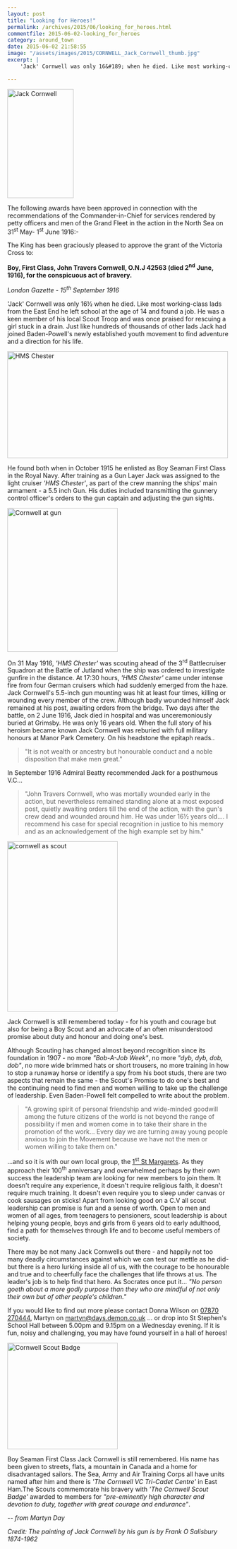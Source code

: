 ```yaml
---
layout: post
title: "Looking for Heroes!"
permalink: /archives/2015/06/looking_for_heroes.html
commentfile: 2015-06-02-looking_for_heroes
category: around_town
date: 2015-06-02 21:58:55
image: "/assets/images/2015/CORNWELL_Jack_Cornwell_thumb.jpg"
excerpt: |
    'Jack' Cornwell was only 16&#189; when he died. Like most working-class lads from the East End he left school at the age of 14 and found a job. He was a keen member of his local Scout Troop and was once praised for rescuing a girl stuck in a drain. Just like hundreds of thousands of other lads Jack had joined Baden-Powell's newly established youth movement to find adventure and a direction for his life.

---
```


<div markdown="1" class="letter">
<a href="/assets/images/2015/CORNWELL_Jack_Cornwell.jpg" title="See larger version of - Jack Cornwell"><img src="/assets/images/2015/CORNWELL_Jack_Cornwell_thumb.jpg" width="150" height="247" alt="Jack Cornwell" class="photo right" /></a>

The following awards have been approved in connection with the recommendations of the Commander-in-Chief for services rendered by petty officers and men of the Grand Fleet in the action in the North Sea on 31<sup>st</sup> May- 1<sup>st</sup> June 1916:-

The King has been graciously pleased to approve the grant of the Victoria Cross to:

**Boy, First Class, John Travers Cornwell, O.N.J 42563 (died 2<sup>nd</sup> June, 1916), for the conspicuous act of bravery.**

<cite>London Gazette - 15<sup>th</sup> September 1916</cite>

</div>
'Jack' Cornwell was only 16½ when he died. Like most working-class lads from the East End he left school at the age of 14 and found a job. He was a keen member of his local Scout Troop and was once praised for rescuing a girl stuck in a drain. Just like hundreds of thousands of other lads Jack had joined Baden-Powell's newly established youth movement to find adventure and a direction for his life.

<a href="/assets/images/2015/CORNWELL_HMS_Chester.jpg" title="See larger version of - HMS Chester"><img src="/assets/images/2015/CORNWELL_HMS_Chester_thumb.jpg" width="500" height="242" alt="HMS Chester" class="photo center" /></a>

He found both when in October 1915 he enlisted as Boy Seaman First Class in the Royal Navy. After training as a Gun Layer Jack was assigned to the light cruiser <em>'HMS Chester'</em>, as part of the crew manning the ships' main armament - a 5.5 inch Gun. His duties included transmitting the gunnery control officer's orders to the gun captain and adjusting the gun sights.

<a href="/assets/images/2015/CORNWELL_Cornwell_at_gun.jpg" title="See larger version of - Cornwell at gun"><img src="/assets/images/2015/CORNWELL_Cornwell_at_gun_thumb.jpg" width="250" height="326" alt="Cornwell at gun" class="photo right" /></a>

On 31 May 1916, <em>'HMS Chester'</em> was scouting ahead of the 3<sup>rd</sup> Battlecruiser Squadron at the Battle of Jutland when the ship was ordered to investigate gunfire in the distance. At 17:30 hours, <em>'HMS Chester'</em> came under intense fire from four German cruisers which had suddenly emerged from the haze. Jack Cornwell's 5.5-inch gun mounting was hit at least four times, killing or wounding every member of the crew. Although badly wounded himself Jack remained at his post, awaiting orders from the bridge. Two days after the battle, on 2 June 1916, Jack died in hospital and was unceremoniously buried at Grimsby. He was only 16 years old. When the full story of his heroism became known Jack Cornwell was reburied with full military honours at Manor Park Cemetery. On his headstone the epitaph reads..

> "It is not wealth or ancestry but honourable conduct and a noble disposition that make men great."

In September 1916 Admiral Beatty recommended Jack for a posthumous V.C...

> "John Travers Cornwell, who was mortally wounded early in the action, but nevertheless remained standing alone at a most exposed post, quietly awaiting orders till the end of the action, with the gun's crew dead and wounded around him. He was under 16½ years old.... I recommend his case for special recognition in justice to his memory and as an acknowledgement of the high example set by him."

<a href="/assets/images/2015/CORNWELL_cornwell_as_scout.jpg" title="See larger version of - cornwell as scout"><img src="/assets/images/2015/CORNWELL_cornwell_as_scout_thumb.jpg" width="250" height="386" alt="cornwell as scout" class="photo right" /></a>

Jack Cornwell is still remembered today - for his youth and courage but also for being a Boy Scout and an advocate of an often misunderstood promise about duty and honour and doing one's best.

Although Scouting has changed almost beyond recognition since its foundation in 1907 - no more <em>"Bob-A-Job Week"</em>, no more <em>"dyb, dyb, dob, dob"</em>, no more wide brimmed hats or short trousers, no more training in how to stop a runaway horse or identify a spy from his boot studs, there are two aspects that remain the same - the Scout's Promise to do one's best and the continuing need to find men and women willing to take up the challenge of leadership. Even Baden-Powell felt compelled to write about the problem.

> "A growing spirit of personal friendship and wide-minded goodwill among the future citizens of the world is not beyond the range of possibility if men and women come in to take their share in the promotion of the work... Every day we are turning away young people anxious to join the Movement because we have not the men or women willing to take them on."

...and so it is with our own local group, the [1<sup>st</sup> St Margarets](/directory/childrens/200507270904). As they approach their 100<sup>th</sup> anniversary and overwhelmed perhaps by their own success the leadership team are looking for new members to join them. It doesn't require any experience, it doesn't require religious faith, it doesn't require much training. It doesn't even require you to sleep under canvas or cook sausages on sticks! Apart from looking good on a C.V all scout leadership can promise is fun and a sense of worth. Open to men and women of all ages, from teenagers to pensioners, scout leadership is about helping young people, boys and girls from 6 years old to early adulthood, find a path for themselves through life and to become useful members of society.

There may be not many Jack Cornwells out there - and happily not too many deadly circumstances against which we can test our mettle as he did- but there is a hero lurking inside all of us, with the courage to be honourable and true and to cheerfully face the challenges that life throws at us. The leader's job is to help find that hero. As Socrates once put it... <em>"No person goeth about a more godly purpose than they who are mindful of not only their own but of other people's children."</em>

If you would like to find out more please contact Donna Wilson on <a href="tel:+447870 270444">07870 270444</a>, Martyn on <martyn@days.demon.co.uk> ... or drop into St Stephen's School Hall between 5.00pm and 9.15pm on a Wednesday evening. If it is fun, noisy and challenging, you may have found yourself in a hall of heroes!

<div markdown="1" class="box">
<a href="/assets/images/2015/CORNWELL_Cornwell_Scout_Badge.jpg" title="See larger version of - Cornwell Scout Badge"><img src="/assets/images/2015/CORNWELL_Cornwell_Scout_Badge_thumb.jpg" width="250" height="241" alt="Cornwell Scout Badge" class="photo left" /></a>

Boy Seaman First Class Jack Cornwell is still remembered. His name has been given to streets, flats, a mountain in Canada and a home for disadvantaged sailors. The Sea, Army and Air Training Corps all have units named after him and there is <em>'The Cornwell VC Tri-Cadet Centre'</em> in East Ham.The Scouts commemorate his bravery with <em>'The Cornwell Scout Badge'</em> awarded to members for <em>"pre-eminently high character and devotion to duty, together with great courage and endurance"</em>.

</div>
<cite>-- from Martyn Day</cite>

<em>Credit: The painting of Jack Cornwell by his gun is by Frank O Salisbury 1874-1962</em>
